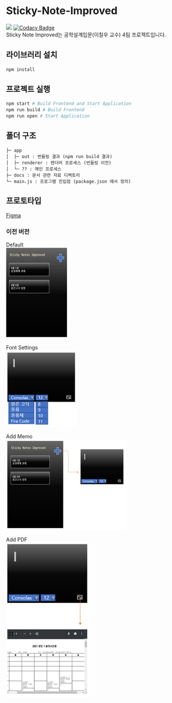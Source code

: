 # Sticky-Note-Improved
[![](https://img.shields.io/badge/code_style-standard-brightgreen.svg)](https://standardjs.com)
[![Codacy Badge](https://app.codacy.com/project/badge/Grade/4b8f2015049b44cba1b9d402e5133b92)](https://www.codacy.com/gh/ShapeLayer/Sticky-Note-Improved/dashboard?utm_source=github.com&amp;utm_medium=referral&amp;utm_content=ShapeLayer/Sticky-Note-Improved&amp;utm_campaign=Badge_Grade)  
Sticky Note Improved는 공학설계입문(이칠우 교수) 4팀 프로젝트입니다.

## 라이브러리 설치
```bash
npm install
```

## 프로젝트 실행
```bash
npm start # Build Frontend and Start Application
npm run build # Build Frontend
npm run open # Start Application
```

## 폴더 구조
```
├─ app
│  ├─ out : 번들링 결과 (npm run build 결과)
│  ├─ renderer : 렌더러 프로세스 (번들링 이전)
│  └─ ?? : 메인 프로세스
├─ docs : 문서 관련 자료 디렉토리
└─ main.js : 프로그램 진입점 (package.json 에서 정의)
```

## 프로토타입
[Figma](https://www.figma.com/proto/5ZyfEqvnN36g2hPs7rle0u/Advanced-Sticky-Note?node-id=1%3A2&scaling=min-zoom&page-id=0%3A1)

### 이전 버전
Default  
![default](./docs/assets/README.md/default.png)  

Font Settings  
![font](./docs/assets/README.md/font.png)  

Add Memo   
![add-memo](./docs/assets/README.md/add-memo.png)  

Add PDF  
![add-pdf](./docs/assets/README.md/add-pdf.png)  
